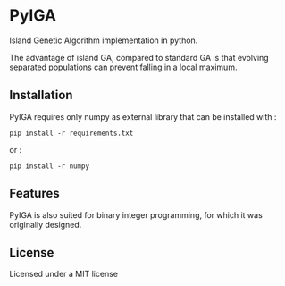 # PyIGA
Island Genetic Algorithm implementation in python.

The advantage of island GA, compared to standard GA is that evolving separated populations can prevent falling in a local maximum.


## Installation
PyIGA requires only numpy as external library that can be installed with :

`pip install -r requirements.txt`

or : 

`pip install -r numpy`

## Features
PyIGA is also suited for binary integer programming, for which it was originally designed.

## License
Licensed under a MIT license